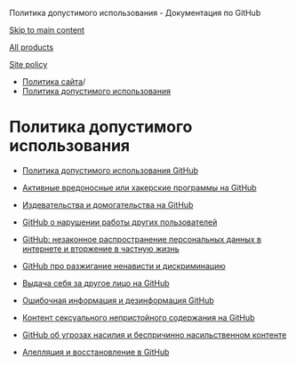 Политика допустимого использования - Документация по GitHub

[Skip to main content](#main-content)

[All products](/ru)

[Site policy](/site-policy)

* [Политика сайта](/ru/site-policy)/
* [Политика допустимого использования](/ru/site-policy/acceptable-use-policies)

Политика допустимого использования
==========

* [Политика допустимого использования GitHub](/ru/site-policy/acceptable-use-policies/github-acceptable-use-policies)

* [Активные вредоносные или хакерские программы на GitHub](/ru/site-policy/acceptable-use-policies/github-active-malware-or-exploits)

* [Издевательства и домогательства на GitHub](/ru/site-policy/acceptable-use-policies/github-bullying-and-harassment)

* [GitHub о нарушении работы других пользователей](/ru/site-policy/acceptable-use-policies/github-disrupting-the-experience-of-other-users)

* [GitHub: незаконное распространение персональных данных в интернете и вторжение в частную жизнь](/ru/site-policy/acceptable-use-policies/github-doxxing-and-invasion-of-privacy)

* [GitHub про разжигание ненависти и дискриминацию](/ru/site-policy/acceptable-use-policies/github-hate-speech-and-discrimination)

* [Выдача себя за другое лицо на GitHub](/ru/site-policy/acceptable-use-policies/github-impersonation)

* [Ошибочная информация и дезинформация GitHub](/ru/site-policy/acceptable-use-policies/github-misinformation-and-disinformation)

* [Контент сексуального непристойного содержания на GitHub](/ru/site-policy/acceptable-use-policies/github-sexually-obscene-content)

* [GitHub об угрозах насилия и беспричинно насильственном контенте](/ru/site-policy/acceptable-use-policies/github-threats-of-violence-and-gratuitously-violent-content)

* [Апелляция и восстановление в GitHub](/ru/site-policy/acceptable-use-policies/github-appeal-and-reinstatement)
